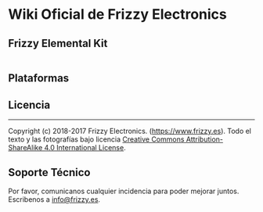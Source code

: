 # Wiki Oficial de Frizzy Electronics

## Frizzy Elemental Kit

<p><a href="https://www.frizzy.es/grape.html" onclick="javascript:pageTracker._trackPageview('/goal/grove.html');"><img alt="" src="https://github.com/FrizzyElectronics/ElementalKitDocs/docs/images/kit1.jpg" /></a></p>

## Plataformas



## Licencia
-------
Copyright (c) 2018-2017 Frizzy Electronics. (https://www.frizzy.es). Todo el texto y las fotografías bajo licencia <a rel="license" href="http://creativecommons.org/licenses/by-sa/4.0/">Creative Commons Attribution-ShareAlike 4.0 International License</a>. <a rel="license" href="http://creativecommons.org/licenses/by-sa/4.0/"> </a>

## Soporte Técnico
Por favor, comunicanos cualquier incidencia para poder mejorar juntos. Escribenos a [info@frizzy.es](info@frizzy.es). 

